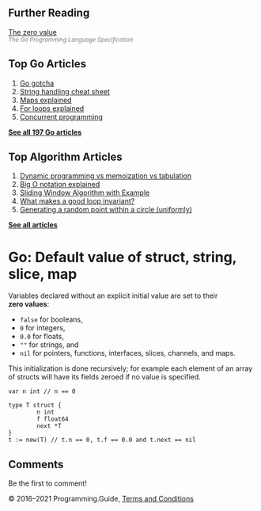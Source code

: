<span class="underline"></span>

<span class="underline"></span>

Further Reading
---------------

[The zero value](https://golang.org/ref/spec#The_zero_value)  
<span style="color: grey; font-style: italic; font-size: smaller">The Go Programming Language Specification</span>

Top Go Articles
---------------

1.  [Go gotcha](go-gotcha.html)
2.  [String handling cheat sheet](string-functions-reference-cheat-sheet.html)
3.  [Maps explained](maps-explained.html)
4.  [For loops explained](for-loop.html)
5.  [Concurrent programming](go-concurrency-tutorial.html)

[**See all 197 Go articles**](index.html)

<span class="underline"></span>

Top Algorithm Articles
----------------------

1.  [Dynamic programming vs memoization vs tabulation](../dynamic-programming-vs-memoization-vs-tabulation.html)
2.  [Big O notation explained](../big-o-notation-explained.html)
3.  [Sliding Window Algorithm with Example](../sliding-window-example.html)
4.  [What makes a good loop invariant?](../what-makes-a-good-loop-invariant.html)
5.  [Generating a random point within a circle (uniformly)](../random-point-within-circle.html)

[**See all articles**](../index.html)

Go: Default value of struct, string, slice, map
===============================================

Variables declared without an explicit initial value are set to their **zero values**:

-   `false` for booleans,
-   `0` for integers,
-   `0.0` for floats,
-   `""` for strings, and
-   `nil` for pointers, functions, interfaces, slices, channels, and maps.

This initialization is done recursively; for example each element of an array of structs will have its fields zeroed if no value is specified.

    var n int // n == 0

    type T struct {
            n int
            f float64
            next *T
    }
    t := new(T) // t.n == 0, t.f == 0.0 and t.next == nil

Comments
--------

Be the first to comment!

© 2016–2021 Programming.Guide, [Terms and Conditions](../terms-and-conditions.html)

